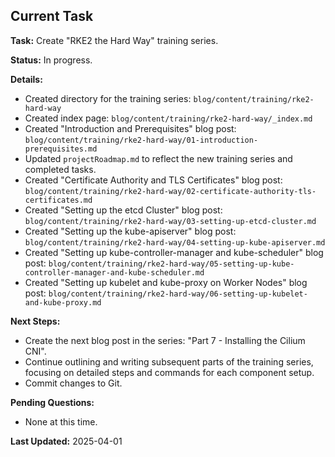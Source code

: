 ## Current Task

**Task:** Create "RKE2 the Hard Way" training series.

**Status:** In progress.

**Details:**

*   Created directory for the training series: `blog/content/training/rke2-hard-way`
*   Created index page: `blog/content/training/rke2-hard-way/_index.md`
*   Created "Introduction and Prerequisites" blog post: `blog/content/training/rke2-hard-way/01-introduction-prerequisites.md`
*   Updated `projectRoadmap.md` to reflect the new training series and completed tasks.
*   Created "Certificate Authority and TLS Certificates" blog post: `blog/content/training/rke2-hard-way/02-certificate-authority-tls-certificates.md`
*   Created "Setting up the etcd Cluster" blog post: `blog/content/training/rke2-hard-way/03-setting-up-etcd-cluster.md`
*   Created "Setting up the kube-apiserver" blog post: `blog/content/training/rke2-hard-way/04-setting-up-kube-apiserver.md`
*   Created "Setting up kube-controller-manager and kube-scheduler" blog post: `blog/content/training/rke2-hard-way/05-setting-up-kube-controller-manager-and-kube-scheduler.md`
*   Created "Setting up kubelet and kube-proxy on Worker Nodes" blog post: `blog/content/training/rke2-hard-way/06-setting-up-kubelet-and-kube-proxy.md`

**Next Steps:**

*   Create the next blog post in the series: "Part 7 - Installing the Cilium CNI".
*   Continue outlining and writing subsequent parts of the training series, focusing on detailed steps and commands for each component setup.
*   Commit changes to Git.

**Pending Questions:**

*   None at this time.

**Last Updated:** 2025-04-01

